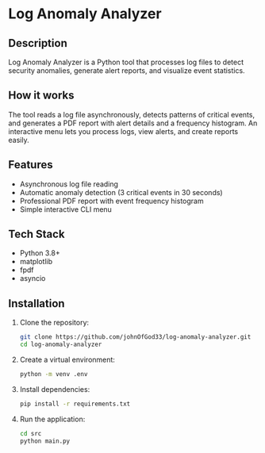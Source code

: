# Log Anomaly Analyzer

## Description

Log Anomaly Analyzer is a Python tool that processes log files to detect security anomalies, generate alert reports, and visualize event statistics.

## How it works

The tool reads a log file asynchronously, detects patterns of critical events, and generates a PDF report with alert details and a frequency histogram. An interactive menu lets you process logs, view alerts, and create reports easily.

## Features

- Asynchronous log file reading
- Automatic anomaly detection (3 critical events in 30 seconds)
- Professional PDF report with event frequency histogram
- Simple interactive CLI menu

## Tech Stack

- Python 3.8+
- matplotlib
- fpdf
- asyncio

## Installation

1. Clone the repository:
   ```bash
   git clone https://github.com/johnOfGod33/log-anomaly-analyzer.git
   cd log-anomaly-analyzer
   ```
2. Create a virtual environment:
   ```bash
   python -m venv .env
   ```
3. Install dependencies:
   ```bash
   pip install -r requirements.txt
   ```
4. Run the application:
   ```bash
   cd src
   python main.py
   ```
